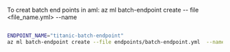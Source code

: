 To creat batch end points in aml:
az ml batch-endpoint create -- file <file_name.yml> --name <end-point-name>

```bash

ENDPOINT_NAME="titanic-batch-endpoint"
az ml batch-endpoint create --file endpoints/batch-endpoint.yml  --name $ENDPOINT_NAME

```